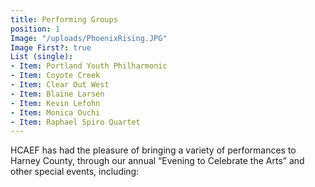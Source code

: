 ```yaml
---
title: Performing Groups
position: 1
Image: "/uploads/PhoenixRising.JPG"
Image First?: true
List (single):
- Item: Portland Youth Philharmonic
- Item: Coyote Creek
- Item: Clear Out West
- Item: Blaine Larsen
- Item: Kevin Lefohn
- Item: Monica Ouchi
- Item: Raphael Spiro Quartet
---
```


HCAEF has had the pleasure of bringing a variety of performances to
Harney County, through our annual “Evening to Celebrate the Arts” and other special
events, including:
